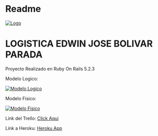# Readme

[![Logo](http://i.epvpimg.com/ksihcab.png "Logo")](http://i.epvpimg.com/ksihcab.png "Logo")
# LOGISTICA EDWIN JOSE BOLIVAR PARADA


Proyecto Realizado en Ruby On Rails 5.2.3


Modelo Logico: 

[![Modelo Logico](http://i.epvpimg.com/7EiYeab.png "Modelo Logico")](http://i.epvpimg.com/7EiYeab.png "Modelo Logico")

Modelo Fisico:

[![Modelo Fisico](http://i.epvpimg.com/dZyocab.png "Modelo Fisico")](http://i.epvpimg.com/dZyocab.png "Modelo Fisico")


Link del Trello: [Click Aqui](https://trello.com/b/iFmg2r77/proyecto-logistica "Click Aqui")

Link a Heroku: [Heroku App](https://calm-brook-16139.herokuapp.com/ "Heroku App")